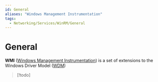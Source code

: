 ```yaml
---
id: General
aliases: "Windows Management Instrumentation"
tags:
  - Networking/Services/WinRM/General
---
```


# General

**WMI** ([Windows Management Instrumentation](https://learn.microsoft.com/en-us/windows/win32/wmisdk/wmi-start-page))
is a set of extensions to the Windows Driver Model ([WDM]())

> [!todo]
